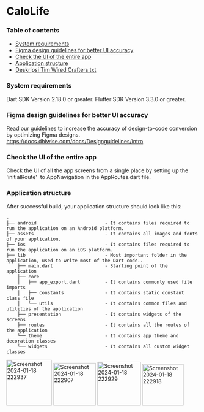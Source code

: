 
# CaloLife
### Table of contents
- [System requirements](#system-requirements)
- [Figma design guidelines for better UI accuracy](#figma-design-guideline-for-better-accuracy)
- [Check the UI of the entire app](#app-navigations)
- [Application structure](#project-structure)
- [Deskripsi Tim Wired Crafters.txt](https://github.com/FeryArdi/Calolife/files/13978675/Deskripsi.Tim.Wired.Crafters.txt)




### System requirements

Dart SDK Version 2.18.0 or greater.
Flutter SDK Version 3.3.0 or greater.

### Figma design guidelines for better UI accuracy

Read our guidelines to increase the accuracy of design-to-code conversion by optimizing Figma designs.
https://docs.dhiwise.com/docs/Designguidelines/intro

### Check the UI of the entire app

Check the UI of all the app screens from a single place by setting up the 'initialRoute'  to AppNavigation in the AppRoutes.dart file.

### Application structure
After successful build, your application structure should look like this:
                    
```
.
├── android                         - It contains files required to run the application on an Android platform.
├── assets                          - It contains all images and fonts of your application.
├── ios                             - It contains files required to run the application on an iOS platform.
├── lib                             - Most important folder in the application, used to write most of the Dart code..
    ├── main.dart                   - Starting point of the application
    ├── core
    │   ├── app_export.dart         - It contains commonly used file imports
    │   ├── constants               - It contains static constant class file
    │   └── utils                   - It contains common files and utilities of the application
    ├── presentation                - It contains widgets of the screens
    ├── routes                      - It contains all the routes of the application
    └── theme                       - It contains app theme and decoration classes
    └── widgets                     - It contains all custom widget classes
```

<img width="119" alt="Screenshot 2024-01-18 222937" src="https://github.com/FeryArdi/Calolife/assets/117923710/a4e0bf72-0096-413f-8ad5-1c7a0132ce0e">
<img width="111" alt="Screenshot 2024-01-18 222907" src="https://github.com/FeryArdi/Calolife/assets/117923710/eac3f201-84ee-40e9-83fc-4560c115a92e">
<img width="114" alt="Screenshot 2024-01-18 222929" src="https://github.com/FeryArdi/Calolife/assets/117923710/1c9852bd-0583-4987-9626-f1432f8a6887">
<img width="108" alt="Screenshot 2024-01-18 222918" src="https://github.com/FeryArdi/Calolife/assets/117923710/30040e68-bb14-4f88-a200-1be2ed2d4624">

